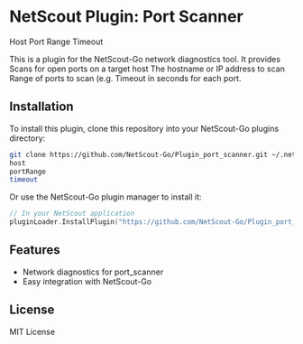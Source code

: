 # NetScout Plugin: Port Scanner

Host
Port Range
Timeout

This is a plugin for the NetScout-Go network diagnostics tool. It provides Scans for open ports on a target host
The hostname or IP address to scan
Range of ports to scan (e.g.
Timeout in seconds for each port.

## Installation

To install this plugin, clone this repository into your NetScout-Go plugins directory:

```bash
git clone https://github.com/NetScout-Go/Plugin_port_scanner.git ~/.netscout/plugins/port_scanner
host
portRange
timeout
```

Or use the NetScout-Go plugin manager to install it:

```go
// In your NetScout application
pluginLoader.InstallPlugin("https://github.com/NetScout-Go/Plugin_port_scanner")
```

## Features

- Network diagnostics for port_scanner
- Easy integration with NetScout-Go

## License

MIT License
